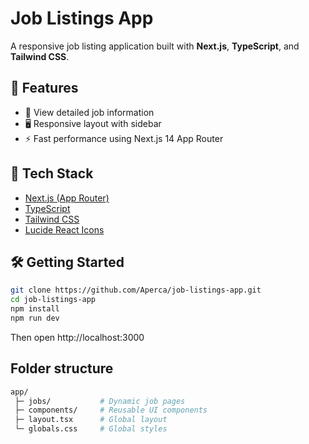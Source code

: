 # Job Listings App

A responsive job listing application built with **Next.js**, **TypeScript**, and **Tailwind CSS**.

## 🚀 Features

- 📝 View detailed job information
- 🖥️ Responsive layout with sidebar
- ⚡ Fast performance using Next.js 14 App Router

## 🧰 Tech Stack

- [Next.js (App Router)](https://nextjs.org/docs)
- [TypeScript](https://www.typescriptlang.org/)
- [Tailwind CSS](https://tailwindcss.com/)
- [Lucide React Icons](https://lucide.dev/icons/)


## 🛠️ Getting Started

```bash
git clone https://github.com/Aperca/job-listings-app.git
cd job-listings-app
npm install
npm run dev
```
Then open http://localhost:3000

## Folder structure

```bash
app/
 ├─ jobs/           # Dynamic job pages
 ├─ components/     # Reusable UI components
 ├─ layout.tsx      # Global layout
 └─ globals.css     # Global styles
```